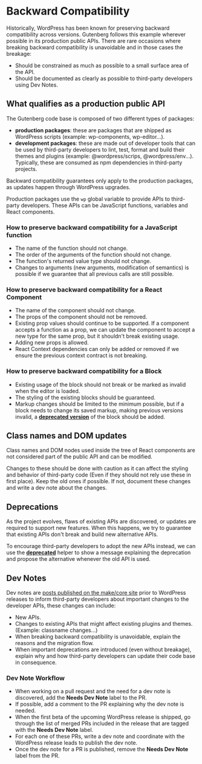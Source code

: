 # Backward Compatibility

Historically, WordPress has been known for preserving backward compatibility across versions. Gutenberg follows this example wherever possible in its production public APIs. There are rare occasions where breaking backward compatibility is unavoidable and in those cases the breakage:

* Should be constrained as much as possible to a small surface area of the API.
* Should be documented as clearly as possible to third-party developers using Dev Notes.

## What qualifies as a production public API

The Gutenberg code base is composed of two different types of packages: 
 - **production packages**: these are packages that are shipped as WordPress scripts (example: wp-components, wp-editor...).
 - **development packages**: these are made out of developer tools that can be used by third-party developers to lint, test, format and build their themes and plugins (example: @wordpress/scrips, @wordpress/env...). Typically, these are consumed as npm dependencies in third-party projects.

Backward compatibility guarantees only apply to the production packages, as updates happen through WordPress upgrades.
 
Production packages use the `wp` global variable to provide APIs to third-party developers. These APIs can be JavaScript functions, variables and React components.

### How to preserve backward compatibility for a JavaScript function

* The name of the function should not change.
* The order of the arguments of the function should not change.
* The function's returned value type should not change.
* Changes to arguments (new arguments, modification of semantics) is possible if we guarantee that all previous calls are still possible.

### How to preserve backward compatibility for a React Component

* The name of the component should not change.
* The props of the component should not be removed.
* Existing prop values should continue to be supported. If a component accepts a function as a prop, we can update the component to accept a new type for the same prop, but it shouldn't break existing usage.
* Adding new props is allowed.
* React Context dependencies can only be added or removed if we ensure the previous context contract is not breaking.

### How to preserve backward compatibility for a Block

* Existing usage of the block should not break or be marked as invalid when the editor is loaded.
* The styling of the existing blocks should be guaranteed.
* Markup changes should be limited to the minimum possible, but if a block needs to change its saved markup, making previous versions invalid, a [**deprecated version**](/docs/designers-developers/developers/block-api/block-deprecation.md) of the block should be added.

## Class names and DOM updates

Class names and DOM nodes used inside the tree of React components are not considered part of the public API and can be modified. 

Changes to these should be done with caution as it can affect the styling and behavior of third-party code (Even if they should not rely use these in first place). Keep the old ones if possible. If not, document these changes and write a dev note about the changes.

## Deprecations

As the project evolves, flaws of existing APIs are discovered, or updates are required to support new features. When this happens, we try to guarantee that existing APIs don't break and build new alternative APIs.

To encourage third-party developers to adopt the new APIs instead, we can use the [**deprecated**](/packages/deprecated/README.md) helper to show a message explaining the deprecation and propose the alternative whenever the old API is used.

## Dev Notes

Dev notes are [posts published on the make/core site](https://make.wordpress.org/core/tag/dev-notes/) prior to WordPress releases to inform third-party developers about important changes to the developer APIs, these changes can include:
* New APIs.
* Changes to existing APIs that might affect existing plugins and themes. (Example: classname changes...)
* When breaking backward compatibility is unavoidable, explain the reasons and the migration flow.
* When important deprecations are introduced (even without breakage), explain why and how third-party developers can update their code base in consequence.

### Dev Note Workflow

* When working on a pull request and the need for a dev note is discovered, add the **Needs Dev Note** label to the PR.
* If possible, add a comment to the PR explaining why the dev note is needed.
* When the first beta of the upcoming WordPress release is shipped, go through the list of merged PRs included in the release that are tagged with the **Needs Dev Note** label.
* For each one of these PRs, write a dev note and coordinate with the WordPress release leads to publish the dev note.
* Once the dev note for a PR is published, remove the **Needs Dev Note** label from the PR.
